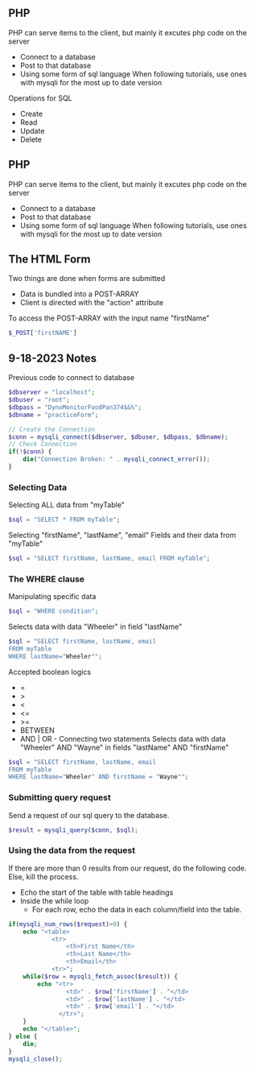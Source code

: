 ## PHP
PHP can serve items to the client, but mainly it excutes php code on the server
* Connect to a database
* Post to that database
* Using some form of sql language
When following tutorials, use ones with mysqli for the most up to date version

Operations for SQL
* Create
* Read
* Update
* Delete

## PHP
PHP can serve items to the client, but mainly it excutes php code on the server
* Connect to a database
* Post to that database
* Using some form of sql language
When following tutorials, use ones with mysqli for the most up to date version

## The HTML Form
Two things are done when forms are submitted
* Data is bundled into a POST-ARRAY
* Client is directed with the "action" attribute

To access the POST-ARRAY with the input name "firstName"
```PHP
$_POST['firstNAME']
```

## 9-18-2023 Notes
Previous code to connect to database
```php
$dbserver = "localhost";
$dbuser = "root";
$dbpass = "DynoMonitorFoodPan374$&%";
$dbname = "practiceForm";

// Create the Connection
$conn = mysqli_connect($dbserver, $dbuser, $dbpass, $dbname);
// Check Connection
if(!$conn) {
    die("Connection Broken: " . mysqli_connect_error());
}
```
### Selecting Data
Selecting ALL data from "myTable"
```php
$sql = "SELECT * FROM myTable";
```
Selecting "firstName", "lastName", "email" Fields and their data from "myTable"
```php
$sql = "SELECT firstName, lastName, email FROM myTable";
```
### The WHERE clause
Manipulating specific data
```php
$sql = "WHERE condition";
```
Selects data with data "Wheeler" in field "lastName"
```php
$sql = "SELECT firstName, lastName, email
FROM myTable
WHERE lastName="Wheeler"";
```
Accepted boolean logics
* =
* \>
* \<
* <=
* \>=
* BETWEEN
* AND | OR - Connecting two statements
Selects data with data "Wheeler" AND "Wayne" in fields "lastName" AND "firstName"
```php
$sql = "SELECT firstName, lastName, email
FROM myTable
WHERE lastName="Wheeler" AND firstName = "Wayne"";
```
### Submitting query request
Send a request of our sql query to the database.
```php
$result = mysqli_query($conn, $sql);
```

### Using the data from the request
If there are more than 0 results from our request, do the following code. Else, kill the process.
* Echo the start of the table with table headings
* Inside the while loop
  * For each row, echo the data in each column/field into the table.
```php
if(mysqli_num_rows($request)>0) {
    echo "<table>
            <tr>
                <th>First Name</th>
                <th>Last Name</th>
                <th>Email</th>
            <tr>";
    while($row = mysqli_fetch_assoc($result)) {
        echo "<tr>
                <td>" . $row['firstName'] . "</td>
                <td>" . $row['lastName'] . "</td>
                <td>" . $row['email'] . "</td>
              </tr>";
    }
    echo "</table>";
} else {
    die;
}
mysqli_close();

```
